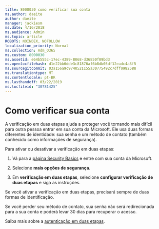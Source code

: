 ```yaml
---
title: 8000030 como verificar sua conta
ms.author: daeite
author: daeite
manager: jackiesm
ms.date: 4/16/2018
ms.audience: Admin
ms.topic: article
ROBOTS: NOINDEX, NOFOLLOW
localization_priority: Normal
ms.collection: Adm_O365
ms.custom: 8000030
ms.assetid: e64b555c-17ec-4389-8068-d36850f09bd3
ms.openlocfilehash: d1e22bb6dde3c81876af6b8db05df12eadc4a3f5
ms.sourcegitcommit: 03a156a9c9740521155a30775492c7dff0982588
ms.translationtype: MT
ms.contentlocale: pt-BR
ms.lasthandoff: 03/22/2019
ms.locfileid: "30781425"
---
```

# <a name="how-to-verify-your-account"></a>Como verificar sua conta

A verificação em duas etapas ajuda a proteger você tornando mais difícil para outra pessoa entrar em sua conta da Microsoft. Ele usa duas formas diferentes de identidade: sua senha e um método de contato (também conhecido como informações de segurança). 
  
Para ativar ou desativar a verificação em duas etapas:
  
1. Vá para a [página Security Basics](https://go.microsoft.com/fwlink/?linkid=842325) e entre com sua conta da Microsoft. 
    
2. Selecione **mais opções de segurança**. 
    
3. Em **verificação em duas etapas**, selecione **configurar verificação de duas etapas** e siga as instruções. 
    
Se você ativar a verificação em duas etapas, precisará sempre de duas formas de identificação.
  
Se você perder seu método de contato, sua senha não será redirecionada para a sua conta e poderá levar 30 dias para recuperar o acesso. 
  
Saiba mais sobre a [autenticação em duas etapas](https://go.microsoft.com/fwlink/?linkid=872270).
  

